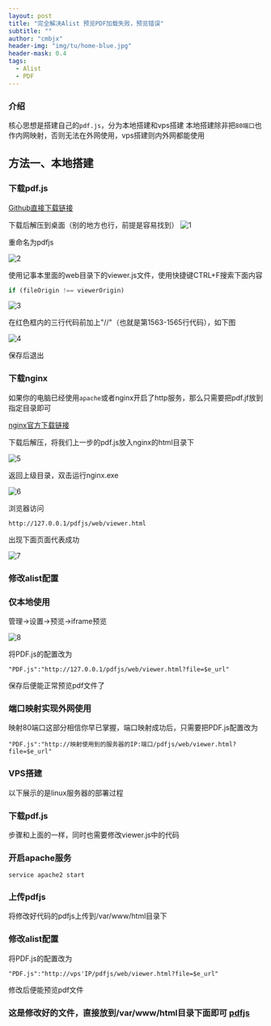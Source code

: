 ```yaml
---
layout: post
title: "完全解决Alist 预览PDF加载失败，预览错误"
subtitle: ""
author: "cmbjx"
header-img: "img/tu/home-blue.jpg"
header-mask: 0.4
tags:
  - Alist
  - PDF
---
```



### 介绍
核心思想是搭建自己的`pdf.js`，分为本地搭建和vps搭建
本地搭建除非把`80端口`也作内网映射，否则无法在外网使用，vps搭建则内外网都能使用

## 方法一、本地搭建
### 下载pdf.js
[Github直接下载链接](https://github.com/mozilla/pdf.js/releases/download/v3.4.120/pdfjs-3.4.120-dist.zip)

下载后解压到桌面（别的地方也行，前提是容易找到）
![1](https://jasu.2091k.cn/https://img.oo.me.eu.org/2091k/image/main/001/20250114105632_k1i0p3xhc6.png)

重命名为pdfjs

![2](https://jasu.2091k.cn/https://img.oo.me.eu.org/2091k/image/main/001/20250114105733_9m5z8o9bjd.png)


使用记事本里面的web目录下的viewer.js文件，使用快捷键CTRL+F搜索下面内容

```js
if (fileOrigin !== viewerOrigin)
```
![3](https://jasu.2091k.cn/https://img.oo.me.eu.org/2091k/image/main/001/20250114105811_v0bms17xve.png)

在红色框内的三行代码前加上"//"（也就是第1563-1565行代码），如下图

![4](https://jasu.2091k.cn/https://img.oo.me.eu.org/2091k/image/main/001/20250114105829_u31ikndz01.png)

保存后退出


### 下载nginx

如果你的电脑已经使用`apache`或者nginx开启了http服务，那么只需要把pdf.jf放到指定目录即可

[nginx官方下载链接](https://nginx.org/download/nginx-1.24.0.zip)


下载后解压，将我们上一步的pdf.js放入nginx的html目录下

![5](https://jasu.2091k.cn/https://img.oo.me.eu.org/2091k/image/main/001/20250114105843_6diwtrpd5n.png)


返回上级目录，双击运行nginx.exe

![6](https://jasu.2091k.cn/https://img.oo.me.eu.org/2091k/image/main/001/20250114105900_37bhtsiukb.png)


浏览器访问

`http://127.0.0.1/pdfjs/web/viewer.html`

出现下面页面代表成功

![7](https://jasu.2091k.cn/https://img.oo.me.eu.org/2091k/image/main/001/20250114105912_7kuffq9new.png)


### 修改alist配置

### 仅本地使用

管理->设置->预览->iframe预览

![8](https://jasu.2091k.cn/https://img.oo.me.eu.org/2091k/image/main/001/20250114105924_vyr4ftbled.png)

将PDF.js的配置改为

`"PDF.js":"http://127.0.0.1/pdfjs/web/viewer.html?file=$e_url"`

保存后便能正常预览pdf文件了

### 端口映射实现外网使用

映射80端口这部分相信你早已掌握，端口映射成功后，只需要把PDF.js配置改为

`"PDF.js":"http://映射使用到的服务器的IP:端口/pdfjs/web/viewer.html?file=$e_url"`

### VPS搭建

以下展示的是linux服务器的部署过程

### 下载pdf.js

步骤和上面的一样，同时也需要修改viewer.js中的代码

### 开启apache服务

`service apache2 start`

### 上传pdfjs
将修改好代码的pdfjs上传到/var/www/html目录下

### 修改alist配置

将PDF.js的配置改为

`"PDF.js":"http://vps'IP/pdfjs/web/viewer.html?file=$e_url"`

修改后便能预览pdf文件

### 这是修改好的文件，直接放到/var/www/html目录下面即可 [pdfjs](https://wwqo.lanzouo.com/ij0TO2ku62ne)
